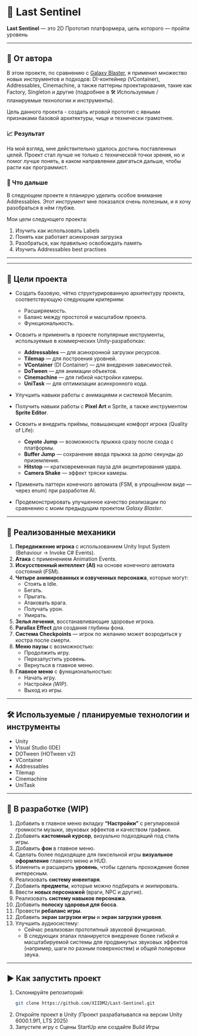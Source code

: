 # 🚀 Last Sentinel

**Last Sentinel**  — это 2D Прототип платформера, цель которого — пройти уровень

---

## 📌 От автора

В этом проекте, по сравнению с [Galaxy Blaster](https://github.com/XIIDM2/GalaxyBlasterGame), я применил множество новых инструментов и подходов: DI-контейнер (VContainer), Addressables, Cinemachine, а также паттерны проектирования, такие как Factory, Singleton и другие (подробнее в 🛠️ Используемые / планируемые технологии и инструменты).

Цель данного проекта - создать игровой прототип с явными признаками базовой архитектуры, чище и технически грамотнее.

### 📈 Результат
На мой взгляд, мне действительно удалось достичь поставленных целей. Проект стал лучше не только с технической точки зрения, но и помог лучше понять, в каком направлении двигаться дальше, чтобы расти как программист.

### 🔭 Что дальше
В следующем проекте я планирую уделить особое внимание Addressables. Этот инструмент мне показался очень полезным, и я хочу разобраться в нём глубже.

Мои цели следующего проекта:

1. Изучить как использовать Labels
2. Понять как работает асинхроная загрузка
3. Разобраться, как правильно освобождать память
4. Изучить Addressables best practises

---


---

## 🎯 Цели проекта

- Создать базовую, чётко структурированную архитектуру проекта, соответствующую следующим критериям:  
  - Расширяемость.  
  -  Баланс между простотой и масштабом проекта.  
  - Функциональность.  

- Освоить и применить в проекте популярные инструменты, используемые в коммерческих Unity-разработках:  
  - **Addressables** — для асинхронной загрузки ресурсов.  
  - **Tilemap** — для построения уровней.  
  - **VContainer** (DI Container) — для внедрения зависимостей.  
  - **DoTween** — для анимации объектов.  
  - **Cinemachine** — для гибкой настройки камеры.  
  - **UniTask** — для оптимизации асинхронного кода.  

- Улучшить навыки работы с анимациями и системой Mecanim.
- Получить навыки работы с **Pixel Art** и Sprite, а также инструментом **Sprite Editor**.  

- Освоить и внедрить приёмы, повышающие комфорт игрока (Quality of Life):  
  - **Coyote Jump** — возможность прыжка сразу после схода с платформы.  
  - **Buffer Jump** — сохранение ввода прыжка за долю секунды до приземления.  
  - **Hitstop** — кратковременная пауза для акцентирования удара.  
  - **Camera Shake** — эффект тряски камеры.  

- Применить паттерн конечного автомата (FSM, в упрощённом виде — через enum) при разработке AI.  

- Продемонстрировать улучшенное качество реализации по сравнению с моим предыдущим проектом *Galaxy Blaster*. 

---

## 🔧 Реализованные механики

1. **Передвижение игрока** с использованием Unity Input System (Behaviour → Invoke C# Events).  
2. **Атака** с применением Animation Events.  
3. **Искусственный интеллект (AI)** на основе конечного автомата состояний (FSM).  
4. **Четыре анимированных и озвученных персонажа**, которые могут:  
   - Стоять в Idle.  
   - Бегать.  
   - Прыгать.  
   - Атаковать врага.  
   - Получать урон.  
   - Умирать.  
5. **Зелья лечения**, восстанавливающие здоровье игрока.  
6. **Parallax Effect** для создания глубины фона.  
7. **Система Checkpoints** — игрок по желанию может возродиться у костра после смерти.  
8. **Меню паузы** с возможностью:  
   - Продолжить игру.  
   - Перезапустить уровень.  
   - Вернуться в главное меню.  
9. **Главное меню** с функциональностью:  
   - Начать игру.  
   - Настройки *(WIP)*.  
   - Выход из игры.  

---

## 🛠️ Используемые / планируемые технологии и инструменты

- Unity
- Visual Studio (IDE)
- DOTween (HOTween v2)
- VContainer
- Addressables
- Tilemap
- Cinemachine
- UniTask

---

## 🔄 В разработке (WIP)

1. Добавить в главное меню вкладку **“Настройки”** с регулировкой громкости музыки, звуковых эффектов и качеством графики.  
2. Добавить **кастомный курсор**, визуально подходящий под стиль игры.  
3. Добавить **фон** в главное меню.  
4. Сделать более подходящее для пиксельной игры **визуальное оформление** главного меню и HUD.  
5. Изменить и расширить **уровень**, чтобы сделать прохождение более интересным.  
6. Реализовать **систему инвентаря**.  
7. Добавить **предметы**, которые можно подбирать и экипировать.  
8. Ввести **новых персонажей** (враги, NPC и другие).  
9. Реализовать **систему навыков персонажа**.  
10. Добавить **полоску здоровья для босса**.  
11. Провести **ребаланс игры**.  
12. Добавить **экран загрузки игры** и **экран загрузки уровня**.  
13. Улучшить аудиосистему:  
    - Сейчас реализован прототипный звуковой функционал.  
    - В следующих этапах планируется внедрение более гибкой и масштабируемой системы для продвинутых звуковых эффектов (например, шаги по разным поверхностям) и общей полировки звука. 

---

## ▶️ Как запустить проект

1. Склонируйте репозиторий:
   ```bash
   git clone https://github.com/XIIDM2/Last-Sentinel.git
2. Откройте проект в Unity (Проект разрабатывался на версии Unity 6000.1.9f1, LTS 2025)
3. Запустите игру с Сцены StartUp или создайте Build Игры
